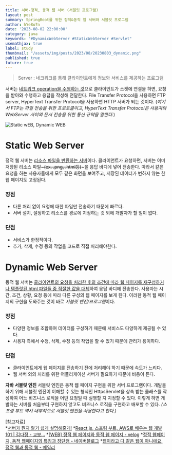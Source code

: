 ```yaml
---
title: 서버-정적, 동적 웹 서버 (서블릿 프로그램)
layout: post
summary: SpringBoot를 위한 정적&동적 웹 서버와 서블릿 프로그램
author: hYe8o7n
date: '2023-08-02 22:00:00'
category: java
keywords: "#DynamicWebServer #StaticWebServer #Servlet"
usemathjax: true
label: study
thumbnail: "/assets/img/posts/2023/08/20230803_dynamic.png"
published: true
future: true
---
```


> Server : 네크워크를 통해 클라이언트에게 정보와 서비스를 제공하는 프로그램

서버는 <u>네트워크 operation을 수행하는 것</u>으로 클라이언트가 소켓에 연결을 하면, 요청을 받아와 수행하고 응답을 작성해 전달한다. File Transfer Protocol을 사용하면 FTP server, HyperText Transfer Protocol을 사용하면 HTTP 서버가 되는 것이다. (*여기서 FTP는 파일 전송을 위한 프로토콜이고, HyperText Transfer Protocol은 사용자와 WebServer 사이의 문서 전송을 위한 통신 규약을 말한다.*)  

![Static wEB, Dynamic WEB](https://velog.velcdn.com/images%2Fdyunge_100%2Fpost%2F33a388a4-d96e-499b-b6e5-370ba3e216b6%2Fimage.png)

# Static Web Server
정적 웹 서버는  <u>리소스 파일을 반환하는 서버</u>이다. 클라이언트가 요청하면, 서버는 이미 저장된 리소스 파일~~~(ex. .png, .html등)~~~을 응답 바디에 넣어 전송한다. 따라서 같은 요청을 하는 사용자들에게 모두 같은 화면을 보여주고, 저장된 데이터가 변하지 않는 한 웹 페이지도 고정된다.

### 장점
* 다른 처리 없이 요청에 대한 파일만 전송하기 때문에 빠르다.
* 서버 설치, 설정하고 리소스를 경로에 지정하는 것 외에 개발자가 할 일이 없다.

### 단점
* 서비스가 한정적이다.
* 추가, 삭제, 수정 등의 작업을 코드로 직접 처리해야한다.

# Dynamic Web Server
동적 웹 서버는 <u>클라이언트의 요청을 처리한 후의 조건에 따라 웹 페이지를 재구성하거나 템플릿된 html 파일들 중 적절한 값을 대체</u>하여 응답 바디에 전송한다. 사용자는 시간, 조건, 상황, 요청 등에 따라 다른 구성의 웹 페이지를 보게 된다. 이러한 동적 웹 페이지의 구현을 도와주는 것이 바로 *서블릿 엔진/프로그램*이다.

### 장점
* 다양한 정보를 조합하여 데이터를 구성하기 때문에 서비스도 다양하게 제공될 수 있다.
* 사용자 측에서 수정, 삭제, 수정 등의 작업을 할 수 있기 때문에 관리가 용이하다.

### 단점
* 클라이언트에게 웹 페이지를 전송하기 전에 처리해야 하기 때문에 속도가 느리다.
* 웹 서버 외의 처리를 위한 어플리케이션 서버가 필요하기 때문에 비용이 든다.

**자바 서블릿 엔진**
서블릿 엔진은 동적 웹 페이지 구현을 위한 서버 프로그램이다. 개발을 하기 위해 서블릿 엔진이 이해할 수 있는 형식인 HttpsServlet을 상속 받는 클래스를 작성하여 어느 비즈니스 로직을 어떤 요청일 때 실행할 지 지정할 수 있다. 이렇게 하면 개발자는 서버를 처음부터 구현하지 않고도 비즈니스 로직을 구현하고 배포할 수 있다. *(스프링 부트 역시 내부적으로 서블릿 엔진을 사용한다고 한다.)*

[참고자료]
<br/>
*[서버가 뭔지 알기 쉽게 설명해줄게!](https://contents.premium.naver.com/3mit/wony/contents/220117230634163vp)
*[React.js, 스프링 부트, AWS로 배우는 웹 개발 101 | 김다정 - 교보...](https://product.kyobobook.co.kr/detail/S000001805062)
*[[WEB] 정적 웹 페이지와 동적 웹 페이지 - velog](https://velog.io/@dyunge_100/WEB-%EC%A0%95%EC%A0%81-%EC%9B%B9-%ED%8E%98%EC%9D%B4%EC%A7%80%EC%99%80-%EB%8F%99%EC%A0%81-%EC%9B%B9-%ED%8E%98%EC%9D%B4%EC%A7%80)
*[정적 웹페이지, 동적 웹페이지의 특징과 장단점 - 네이버블로그](https://blog.naver.com/insaweb/221650456057)
*[웹이라고 다 같은 웹이 아니에요, 정적 웹과 동적 웹 - 메일리](https://maily.so/grabnews/posts/ce76c9)
